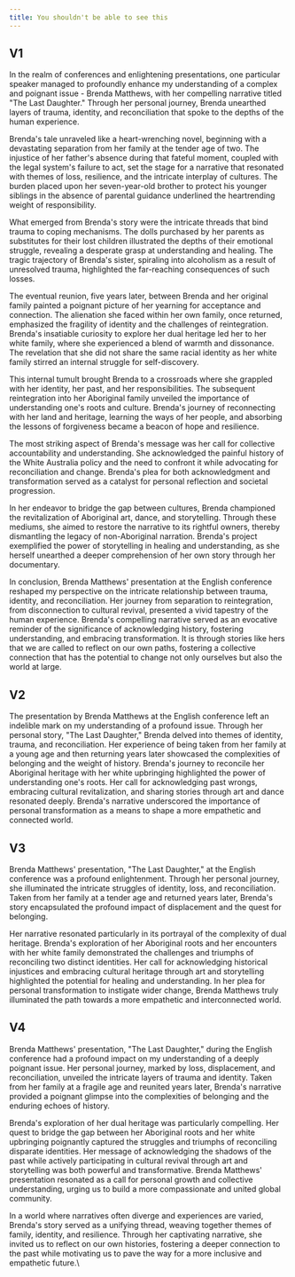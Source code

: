 ```yaml
---
title: You shouldn't be able to see this
---
```


## V1
In the realm of conferences and enlightening presentations, one particular speaker managed to profoundly enhance my understanding of a complex and poignant issue - Brenda Matthews, with her compelling narrative titled "The Last Daughter." Through her personal journey, Brenda unearthed layers of trauma, identity, and reconciliation that spoke to the depths of the human experience.

Brenda's tale unraveled like a heart-wrenching novel, beginning with a devastating separation from her family at the tender age of two. The injustice of her father's absence during that fateful moment, coupled with the legal system's failure to act, set the stage for a narrative that resonated with themes of loss, resilience, and the intricate interplay of cultures. The burden placed upon her seven-year-old brother to protect his younger siblings in the absence of parental guidance underlined the heartrending weight of responsibility.

What emerged from Brenda's story were the intricate threads that bind trauma to coping mechanisms. The dolls purchased by her parents as substitutes for their lost children illustrated the depths of their emotional struggle, revealing a desperate grasp at understanding and healing. The tragic trajectory of Brenda's sister, spiraling into alcoholism as a result of unresolved trauma, highlighted the far-reaching consequences of such losses.

The eventual reunion, five years later, between Brenda and her original family painted a poignant picture of her yearning for acceptance and connection. The alienation she faced within her own family, once returned, emphasized the fragility of identity and the challenges of reintegration. Brenda's insatiable curiosity to explore her dual heritage led her to her white family, where she experienced a blend of warmth and dissonance. The revelation that she did not share the same racial identity as her white family stirred an internal struggle for self-discovery.

This internal tumult brought Brenda to a crossroads where she grappled with her identity, her past, and her responsibilities. The subsequent reintegration into her Aboriginal family unveiled the importance of understanding one's roots and culture. Brenda's journey of reconnecting with her land and heritage, learning the ways of her people, and absorbing the lessons of forgiveness became a beacon of hope and resilience.

The most striking aspect of Brenda's message was her call for collective accountability and understanding. She acknowledged the painful history of the White Australia policy and the need to confront it while advocating for reconciliation and change. Brenda's plea for both acknowledgment and transformation served as a catalyst for personal reflection and societal progression.

In her endeavor to bridge the gap between cultures, Brenda championed the revitalization of Aboriginal art, dance, and storytelling. Through these mediums, she aimed to restore the narrative to its rightful owners, thereby dismantling the legacy of non-Aboriginal narration. Brenda's project exemplified the power of storytelling in healing and understanding, as she herself unearthed a deeper comprehension of her own story through her documentary.

In conclusion, Brenda Matthews' presentation at the English conference reshaped my perspective on the intricate relationship between trauma, identity, and reconciliation. Her journey from separation to reintegration, from disconnection to cultural revival, presented a vivid tapestry of the human experience. Brenda's compelling narrative served as an evocative reminder of the significance of acknowledging history, fostering understanding, and embracing transformation. It is through stories like hers that we are called to reflect on our own paths, fostering a collective connection that has the potential to change not only ourselves but also the world at large.

## V2
The presentation by Brenda Matthews at the English conference left an indelible mark on my understanding of a profound issue. Through her personal story, "The Last Daughter," Brenda delved into themes of identity, trauma, and reconciliation. Her experience of being taken from her family at a young age and then returning years later showcased the complexities of belonging and the weight of history. Brenda's journey to reconcile her Aboriginal heritage with her white upbringing highlighted the power of understanding one's roots. Her call for acknowledging past wrongs, embracing cultural revitalization, and sharing stories through art and dance resonated deeply. Brenda's narrative underscored the importance of personal transformation as a means to shape a more empathetic and connected world.

## V3
Brenda Matthews' presentation, "The Last Daughter," at the English conference was a profound enlightenment. Through her personal journey, she illuminated the intricate struggles of identity, loss, and reconciliation. Taken from her family at a tender age and returned years later, Brenda's story encapsulated the profound impact of displacement and the quest for belonging.

Her narrative resonated particularly in its portrayal of the complexity of dual heritage. Brenda's exploration of her Aboriginal roots and her encounters with her white family demonstrated the challenges and triumphs of reconciling two distinct identities. Her call for acknowledging historical injustices and embracing cultural heritage through art and storytelling highlighted the potential for healing and understanding. In her plea for personal transformation to instigate wider change, Brenda Matthews truly illuminated the path towards a more empathetic and interconnected world.

## V4
Brenda Matthews' presentation, "The Last Daughter," during the English conference had a profound impact on my understanding of a deeply poignant issue. Her personal journey, marked by loss, displacement, and reconciliation, unveiled the intricate layers of trauma and identity. Taken from her family at a fragile age and reunited years later, Brenda's narrative provided a poignant glimpse into the complexities of belonging and the enduring echoes of history.

Brenda's exploration of her dual heritage was particularly compelling. Her quest to bridge the gap between her Aboriginal roots and her white upbringing poignantly captured the struggles and triumphs of reconciling disparate identities. Her message of acknowledging the shadows of the past while actively participating in cultural revival through art and storytelling was both powerful and transformative. Brenda Matthews' presentation resonated as a call for personal growth and collective understanding, urging us to build a more compassionate and united global community.

In a world where narratives often diverge and experiences are varied, Brenda's story served as a unifying thread, weaving together themes of family, identity, and resilience. Through her captivating narrative, she invited us to reflect on our own histories, fostering a deeper connection to the past while motivating us to pave the way for a more inclusive and empathetic future.\












